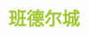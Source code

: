 ## <font color = #A1C935 face =kaiti size = 6>班德尔城</font>
<!--stackedit_data:
eyJoaXN0b3J5IjpbMTM5MzIwOTc5MF19
-->